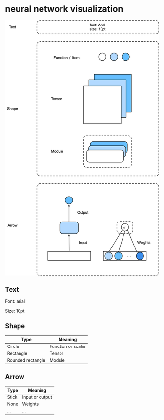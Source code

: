 # neural network visualization

![](img/bm.png)

## Text

Font: arial

Size: 10pt

## Shape

| Type              | Meaning            |
| ----------------- | ------------------ |
| Circle            | Function or scalar |
| Rectangle         | Tensor             |
| Rounded rectangle | Module             |

## Arrow

| Type  | Meaning         |
| ----- | --------------- |
| Stick | Input or output |
| None  | Weights         |
| ...   | ...             |